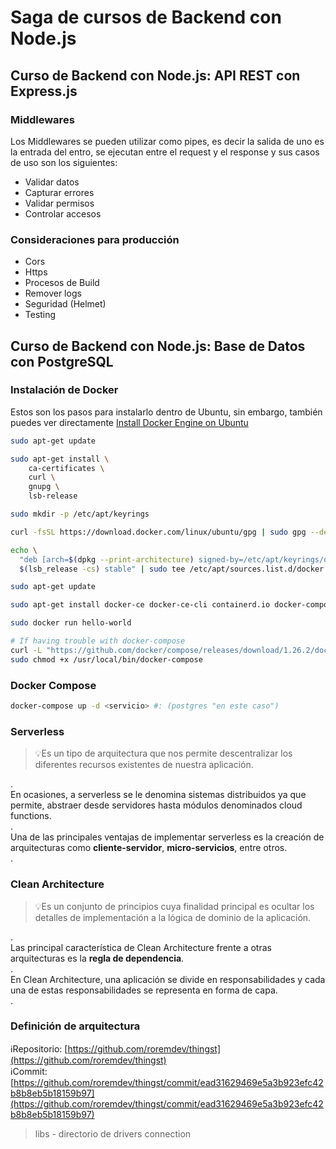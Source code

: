 # Saga de cursos de Backend con Node.js

## Curso de Backend con Node.js: API REST con Express.js

### Middlewares

Los Middlewares se pueden utilizar como pipes, es decir la salida de uno es la entrada del entro, se ejecutan entre el request y el response y sus casos de uso son los siguientes:

- Validar datos
- Capturar errores
- Validar permisos
- Controlar accesos

### Consideraciones para producción

- Cors
- Https
- Procesos de Build
- Remover logs
- Seguridad (Helmet)
- Testing

## Curso de Backend con Node.js: Base de Datos con PostgreSQL

### Instalación de Docker

Estos son los pasos para instalarlo dentro de Ubuntu, sin embargo, también puedes ver directamente [Install Docker Engine on Ubuntu](https://docs.docker.com/engine/install/ubuntu/)

```bash
sudo apt-get update
```

```bash
sudo apt-get install \
    ca-certificates \
    curl \
    gnupg \
    lsb-release
```

```bash
sudo mkdir -p /etc/apt/keyrings
```

```bash
curl -fsSL https://download.docker.com/linux/ubuntu/gpg | sudo gpg --dearmor -o /etc/apt/keyrings/docker.gpg
```

```bash
echo \
  "deb [arch=$(dpkg --print-architecture) signed-by=/etc/apt/keyrings/docker.gpg] https://download.docker.com/linux/ubuntu \
  $(lsb_release -cs) stable" | sudo tee /etc/apt/sources.list.d/docker.list > /dev/null
```

```bash
sudo apt-get update
```

```bash
sudo apt-get install docker-ce docker-ce-cli containerd.io docker-compose-plugin
```

```bash
sudo docker run hello-world
```

```bash
# If having trouble with docker-compose
curl -L "https://github.com/docker/compose/releases/download/1.26.2/docker-compose-$(uname -s)-$(uname -m)" -o /usr/local/bin/docker-compose
sudo chmod +x /usr/local/bin/docker-compose
```

### Docker Compose

```bash
docker-compose up -d <servicio> #: (postgres "en este caso")
```

### Serverless

> 💡Es un tipo de arquitectura que nos permite descentralizar los diferentes recursos existentes de nuestra aplicación.

.  
En ocasiones, a serverless se le denomina sistemas distribuidos ya que permite, abstraer desde servidores hasta módulos denominados cloud functions.  
.  
Una de las principales ventajas de implementar serverless es la creación de arquitecturas como **cliente-servidor**, **micro-servicios**, entre otros.  
.

### Clean Architecture

> 💡Es un conjunto de principios cuya finalidad principal es ocultar los detalles de implementación a la lógica de dominio de la aplicación.

.  
Las principal característica de Clean Architecture frente a otras arquitecturas es la **regla de dependencia**.  
.  
En Clean Architecture, una aplicación se divide en responsabilidades y cada una de estas responsabilidades se representa en forma de capa.  
.

### Definición de arquitectura

ℹ️Repositorio: [https://github.com/roremdev/thingst](https://github.com/roremdev/thingst)  
ℹ️Commit: [https://github.com/roremdev/thingst/commit/ead31629469e5a3b923efc42b8b8eb5b18159b97](https://github.com/roremdev/thingst/commit/ead31629469e5a3b923efc42b8b8eb5b18159b97)

> libs - directorio de drivers connection
